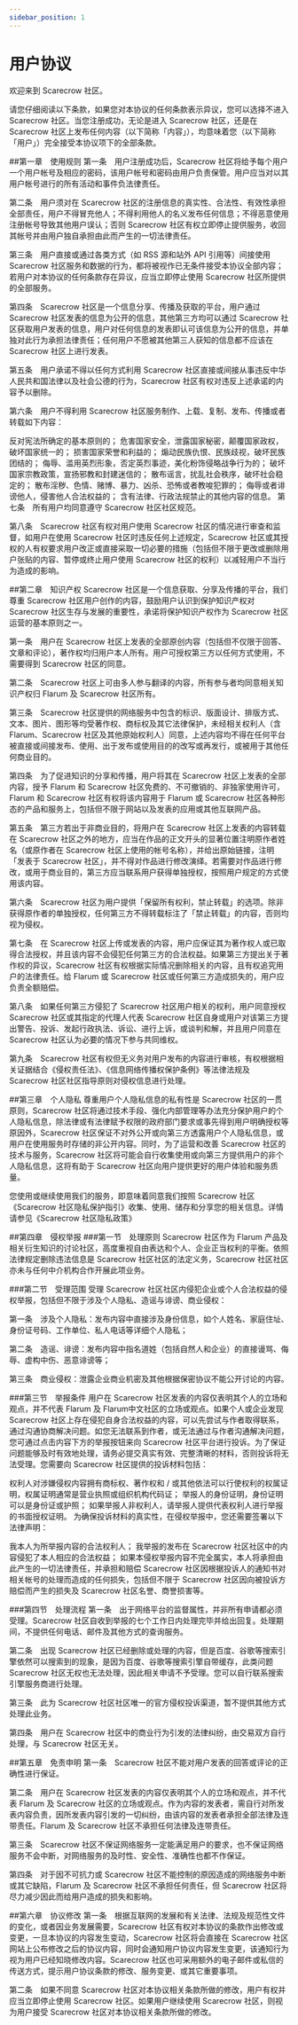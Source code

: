 ```yaml
---
sidebar_position: 1
---
```


# 用户协议
欢迎来到 Scarecrow 社区。

请您仔细阅读以下条款，如果您对本协议的任何条款表示异议，您可以选择不进入 Scarecrow 社区。当您注册成功，无论是进入 Scarecrow 社区，还是在 Scarecrow 社区上发布任何内容（以下简称「内容」），均意味着您（以下简称「用户」）完全接受本协议项下的全部条款。

##第一章　使用规则
第一条　用户注册成功后，Scarecrow 社区将给予每个用户一个用户帐号及相应的密码，该用户帐号和密码由用户负责保管。用户应当对以其用户帐号进行的所有活动和事件负法律责任。

第二条　用户须对在 Scarecrow 社区的注册信息的真实性、合法性、有效性承担全部责任，用户不得冒充他人；不得利用他人的名义发布任何信息；不得恶意使用注册帐号导致其他用户误认；否则 Scarecrow 社区有权立即停止提供服务，收回其帐号并由用户独自承担由此而产生的一切法律责任。

第三条　用户直接或通过各类方式（如 RSS 源和站外 API 引用等）间接使用 Scarecrow 社区服务和数据的行为，都将被视作已无条件接受本协议全部内容；若用户对本协议的任何条款存在异议，应当立即停止使用 Scarecrow 社区所提供的全部服务。

第四条　Scarecrow 社区是一个信息分享、传播及获取的平台，用户通过 Scarecrow 社区发表的信息为公开的信息，其他第三方均可以通过 Scarecrow 社区获取用户发表的信息，用户对任何信息的发表即认可该信息为公开的信息，并单独对此行为承担法律责任；任何用户不愿被其他第三人获知的信息都不应该在 Scarecrow 社区上进行发表。

第五条　用户承诺不得以任何方式利用 Scarecrow 社区直接或间接从事违反中华人民共和国法律以及社会公德的行为，Scarecrow 社区有权对违反上述承诺的内容予以删除。

第六条　用户不得利用 Scarecrow 社区服务制作、上载、复制、发布、传播或者转载如下内容：

反对宪法所确定的基本原则的；
危害国家安全，泄露国家秘密，颠覆国家政权，破坏国家统一的；
损害国家荣誉和利益的；
煽动民族仇恨、民族歧视，破坏民族团结的；
侮辱、滥用英烈形象，否定英烈事迹，美化粉饰侵略战争行为的；
破坏国家宗教政策，宣扬邪教和封建迷信的；
散布谣言，扰乱社会秩序，破坏社会稳定的；
散布淫秽、色情、赌博、暴力、凶杀、恐怖或者教唆犯罪的；
侮辱或者诽谤他人，侵害他人合法权益的；
含有法律、行政法规禁止的其他内容的信息。
第七条　所有用户均同意遵守 Scarecrow 社区社区规范。

第八条　Scarecrow 社区有权对用户使用 Scarecrow 社区的情况进行审查和监督，如用户在使用 Scarecrow 社区时违反任何上述规定，Scarecrow 社区或其授权的人有权要求用户改正或直接采取一切必要的措施（包括但不限于更改或删除用户张贴的内容、暂停或终止用户使用 Scarecrow 社区的权利）以减轻用户不当行为造成的影响。

##第二章　知识产权
Scarecrow 社区是一个信息获取、分享及传播的平台，我们尊重 Scarecrow 社区用户创作的内容，鼓励用户认识到保护知识产权对 Scarecrow 社区生存与发展的重要性，承诺将保护知识产权作为 Scarecrow 社区运营的基本原则之一。

第一条　用户在 Scarecrow 社区上发表的全部原创内容（包括但不仅限于回答、文章和评论），著作权均归用户本人所有。用户可授权第三方以任何方式使用，不需要得到 Scarecrow 社区的同意。

第二条　Scarecrow 社区上可由多人参与翻译的内容，所有参与者均同意相关知识产权归 Flarum 及 Scarecrow 社区所有。

第三条　Scarecrow 社区提供的网络服务中包含的标识、版面设计、排版方式、文本、图片、图形等均受著作权、商标权及其它法律保护，未经相关权利人（含 Flarum、Scarecrow 社区及其他原始权利人）同意，上述内容均不得在任何平台被直接或间接发布、使用、出于发布或使用目的的改写或再发行，或被用于其他任何商业目的。

第四条　为了促进知识的分享和传播，用户将其在 Scarecrow 社区上发表的全部内容，授予 Flarum 和 Scarecrow 社区免费的、不可撤销的、非独家使用许可，Flarum 和 Scarecrow 社区有权将该内容用于 Flarum 或 Scarecrow 社区各种形态的产品和服务上，包括但不限于网站以及发表的应用或其他互联网产品。

第五条　第三方若出于非商业目的，将用户在 Scarecrow 社区上发表的内容转载在 Scarecrow 社区之外的地方，应当在作品的正文开头的显著位置注明原作者姓名（或原作者在 Scarecrow 社区上使用的帐号名称），并给出原始链接，注明「发表于 Scarecrow 社区」，并不得对作品进行修改演绎。若需要对作品进行修改，或用于商业目的，第三方应当联系用户获得单独授权，按照用户规定的方式使用该内容。

第六条　Scarecrow 社区为用户提供「保留所有权利，禁止转载」的选项。除非获得原作者的单独授权，任何第三方不得转载标注了「禁止转载」的内容，否则均视为侵权。

第七条　在 Scarecrow 社区上传或发表的内容，用户应保证其为著作权人或已取得合法授权，并且该内容不会侵犯任何第三方的合法权益。如果第三方提出关于著作权的异议，Scarecrow 社区有权根据实际情况删除相关的内容，且有权追究用户的法律责任。给 Flarum 或 Scarecrow 社区或任何第三方造成损失的，用户应负责全额赔偿。

第八条　如果任何第三方侵犯了 Scarecrow 社区用户相关的权利，用户同意授权 Scarecrow 社区或其指定的代理人代表 Scarecrow 社区自身或用户对该第三方提出警告、投诉、发起行政执法、诉讼、进行上诉，或谈判和解，并且用户同意在 Scarecrow 社区认为必要的情况下参与共同维权。

第九条　Scarecrow 社区有权但无义务对用户发布的内容进行审核，有权根据相关证据结合《侵权责任法》、《信息网络传播权保护条例》等法律法规及 Scarecrow 社区社区指导原则对侵权信息进行处理。

##第三章　个人隐私
尊重用户个人隐私信息的私有性是 Scarecrow 社区的一贯原则，Scarecrow 社区将通过技术手段、强化内部管理等办法充分保护用户的个人隐私信息，除法律或有法律赋予权限的政府部门要求或事先得到用户明确授权等原因外，Scarecrow 社区保证不对外公开或向第三方透露用户个人隐私信息，或用户在使用服务时存储的非公开内容。同时，为了运营和改善 Scarecrow 社区的技术与服务，Scarecrow 社区将可能会自行收集使用或向第三方提供用户的非个人隐私信息，这将有助于 Scarecrow 社区向用户提供更好的用户体验和服务质量。

您使用或继续使用我们的服务，即意味着同意我们按照 Scarecrow 社区《Scarecrow 社区隐私保护指引》收集、使用、储存和分享您的相关信息。详情请参见《Scarecrow 社区隐私政策》

##第四章　侵权举报
###第一节　处理原则
Scarecrow 社区作为 Flarum 产品及相关衍生知识的讨论社区，高度重视自由表达和个人、企业正当权利的平衡。依照法律规定删除违法信息是 Scarecrow 社区社区的法定义务，Scarecrow 社区社区亦未与任何中介机构合作开展此项业务。

###第二节　受理范围
受理 Scarecrow 社区社区内侵犯企业或个人合法权益的侵权举报，包括但不限于涉及个人隐私、造谣与诽谤、商业侵权：

第一条　涉及个人隐私：发布内容中直接涉及身份信息，如个人姓名、家庭住址、身份证号码、工作单位、私人电话等详细个人隐私；

第二条　造谣、诽谤：发布内容中指名道姓（包括自然人和企业）的直接谩骂、侮辱、虚构中伤、恶意诽谤等；

第三条　商业侵权：泄露企业商业机密及其他根据保密协议不能公开讨论的内容。

###第三节　举报条件
用户在 Scarecrow 社区发表的内容仅表明其个人的立场和观点，并不代表 Flarum 及 Flarum中文社区的立场或观点。如果个人或企业发现 Scarecrow 社区上存在侵犯自身合法权益的内容，可以先尝试与作者取得联系，通过沟通协商解决问题。如您无法联系到作者，或无法通过与作者沟通解决问题，您可通过点击内容下方的举报按钮来向 Scarecrow 社区平台进行投诉。为了保证问题能够及时有效地处理，请务必提交真实有效、完整清晰的材料，否则投诉将无法受理。您需要向 Scarecrow 社区提供的投诉材料包括：

权利人对涉嫌侵权内容拥有商标权、著作权和 / 或其他依法可以行使权利的权属证明，权属证明通常是营业执照或组织机构代码证；
举报人的身份证明，身份证明可以是身份证或护照；
如果举报人非权利人，请举报人提供代表权利人进行举报的书面授权证明。
为确保投诉材料的真实性，在侵权举报中，您还需要签署以下法律声明：

我本人为所举报内容的合法权利人；
我举报的发布在 Scarecrow 社区社区中的内容侵犯了本人相应的合法权益；
如果本侵权举报内容不完全属实，本人将承担由此产生的一切法律责任，并承担和赔偿 Scarecrow 社区因根据投诉人的通知书对相关帐号的处理而造成的任何损失，包括但不限于 Scarecrow 社区因向被投诉方赔偿而产生的损失及 Scarecrow 社区名誉、商誉损害等。

###第四节　处理流程
第一条　出于网络平台的监督属性，并非所有申请都必须受理。Scarecrow 社区自收到举报的七个工作日内处理完毕并给出回复。处理期间，不提供任何电话、邮件及其他方式的查询服务。

第二条　出现 Scarecrow 社区已经删除或处理的内容，但是百度、谷歌等搜索引擎依然可以搜索到的现象，是因为百度、谷歌等搜索引擎自带缓存，此类问题 Scarecrow 社区无权也无法处理，因此相关申请不予受理。您可以自行联系搜索引擎服务商进行处理。

第三条　此为 Scarecrow 社区社区唯一的官方侵权投诉渠道，暂不提供其他方式处理此业务。

第四条　用户在 Scarecrow 社区中的商业行为引发的法律纠纷，由交易双方自行处理，与 Scarecrow 社区无关。

##第五章　免责申明
第一条　Scarecrow 社区不能对用户发表的回答或评论的正确性进行保证。

第二条　用户在 Scarecrow 社区发表的内容仅表明其个人的立场和观点，并不代表 Flarum 及 Scarecrow 社区的立场或观点。作为内容的发表者，需自行对所发表内容负责，因所发表内容引发的一切纠纷，由该内容的发表者承担全部法律及连带责任。Flarum 及 Scarecrow 社区不承担任何法律及连带责任。

第三条　Scarecrow 社区不保证网络服务一定能满足用户的要求，也不保证网络服务不会中断，对网络服务的及时性、安全性、准确性也都不作保证。

第四条　对于因不可抗力或 Scarecrow 社区不能控制的原因造成的网络服务中断或其它缺陷，Flarum 及 Scarecrow 社区不承担任何责任，但 Scarecrow 社区将尽力减少因此而给用户造成的损失和影响。

##第六章　协议修改
第一条　根据互联网的发展和有关法律、法规及规范性文件的变化，或者因业务发展需要，Scarecrow 社区有权对本协议的条款作出修改或变更，一旦本协议的内容发生变动，Scarecrow 社区将会直接在 Scarecrow 社区网站上公布修改之后的协议内容，同时会通知用户协议内容发生变更，该通知行为视为用户已经知晓修改内容。Scarecrow 社区也可采用额外的电子邮件或私信的传送方式，提示用户协议条款的修改、服务变更、或其它重要事项。

第二条　如果不同意 Scarecrow 社区对本协议相关条款所做的修改，用户有权并应当立即停止使用 Scarecrow 社区。如果用户继续使用 Scarecrow 社区，则视为用户接受 Scarecrow 社区对本协议相关条款所做的修改。